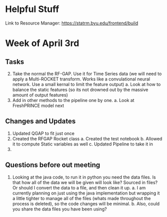# Helpful Stuff

Link to Resource Manager:
https://statrm.byu.edu/frontend/build

# Week of April 3rd
## Tasks 
2. Take the normal the RF-GAP. Use it for Time Series data (we will need to apply a Multi-ROCKET transform. Works like a convulational neural network. Use a small kernal to limit the feature output)
    a. Look at how to balance the static features (so its not drowned out by the massive amount of output features)
3. Add in other methods to the pipeline one by one. 
    a. Look at FreshPRINCE model next


## Changes and Updates
1. Updated QGAP to fit just once
2. Created the RFGAP Rocket class
    a. Created the test notebook
    b. Allowed it to compute Static variables as well
    c. Updated Pipeline to take it in
3. 

## Questions before out meeting
1. Looking at the java code, to run it in python you need the data files. Is that how all of the data we will be given will look like? Sourced in files? Or should I convert the data to a file, and then clean it up. 
    a. I am currently planning on just using the java implementation but wrapping it a little tighter to manage all of the files (whats made throughout the process is deleted), so the code changes will be minimal. 
    b. Also, could you share the data files you have been using?

